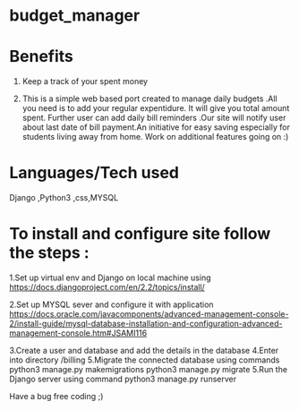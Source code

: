 # budget_manager

# Benefits

1) Keep a track of your spent money

2) This is a simple web based port created to manage daily budgets .All you need is to add your regular expentidure. It will give you total amount spent. Further user can add daily bill reminders .Our site will notify user about last date of bill payment.An initiative for easy saving especially for students living away from home.
Work on additional features going  on :)


# Languages/Tech used 

Django ,Python3 ,css,MYSQL

# To install and configure site follow the steps :

1.Set up virtual env and Django on local machine using  https://docs.djangoproject.com/en/2.2/topics/install/

2.Set up MYSQL sever and configure it with application https://docs.oracle.com/javacomponents/advanced-management-console-2/install-guide/mysql-database-installation-and-configuration-advanced-management-console.htm#JSAMI116

3.Create a user and database and add the details in the database
4.Enter into directory /billing
5.Migrate the connected database using commands
    python3 manage.py makemigrations
    python3 manage.py migrate
5.Run the Django server using command python3 manage.py runserver

Have a bug free coding ;)
